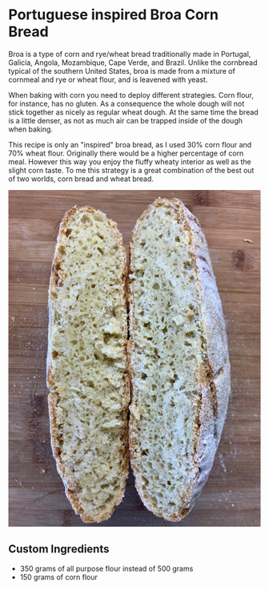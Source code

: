 # Portuguese inspired Broa Corn Bread

Broa is a type of corn and rye/wheat bread traditionally made in Portugal, Galicia, Angola, Mozambique, Cape Verde, and Brazil.
Unlike the cornbread typical of the southern United States, broa is made from a mixture of cornmeal and rye or wheat flour, and is leavened with yeast.

When baking with corn you need to deploy different strategies. Corn flour, for instance, has no gluten.
As a consequence the whole dough will not stick together as nicely as regular wheat dough.
At the same time the bread is a little denser, as not as much air can be trapped inside of the dough when baking.

This recipe is only an "inspired" broa bread, as I used 30% corn flour and 70% wheat flour. Originally there would be a higher percentage of corn meal.
However this way you enjoy the fluffy wheaty interior as well as the slight corn taste.
To me this strategy is a great combination of the best out of two worlds, corn bread and wheat bread.

![Portuguese Broa Bread](../../images/portuguese-broa-corn-bread.jpg)

## Custom Ingredients

- 350 grams of all purpose flour instead of 500 grams
- 150 grams of corn flour
